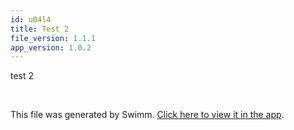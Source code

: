 ```yaml
---
id: u04l4
title: Test 2
file_version: 1.1.1
app_version: 1.0.2
---
```


test 2

<br/>

This file was generated by Swimm. [Click here to view it in the app](https://swimm-web-app.web.app/repos/Z2l0aHViJTNBJTNBdGVzdC1zdGFnaW5nMiUzQSUzQVNoYXVsQW1yYW5T/docs/u04l4).
